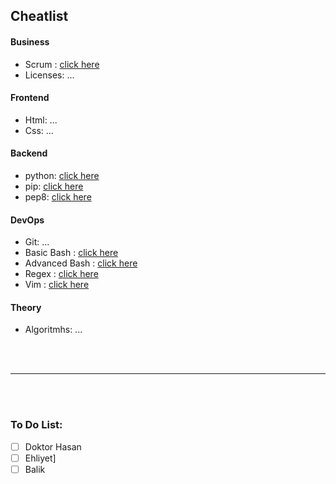 ## Cheatlist

#### Business

- Scrum  : [click here](./compsci/business/scrum-cheatsheet.md)
- Licenses: ...

#### Frontend

- Html: ...
- Css: ...

#### Backend

- python: [click here](./cheatsheet/python.md)
- pip: [click here](./cheatsheet/pip.md)
- pep8: [click here](./cheatsheet/pep8.py)

#### DevOps

- Git: ...
- Basic Bash : [click here](./compsci/devops/unix-shell/basic-cheatsheet.md) 
- Advanced Bash : [click here](./compsci/devops/unix-shell/advanced-cheatsheet.md)
- Regex : [click here](./compsci/devops/regex/cheatsheet.md)
- Vim : [click here](./compsci/devops/vim/cheatsheet.md)

#### Theory

- Algoritmhs: ...


<br>
<br>

---

<br>
<br>

### To Do List:

- [ ] Doktor Hasan
- [ ] Ehliyet]
- [ ] Balik
